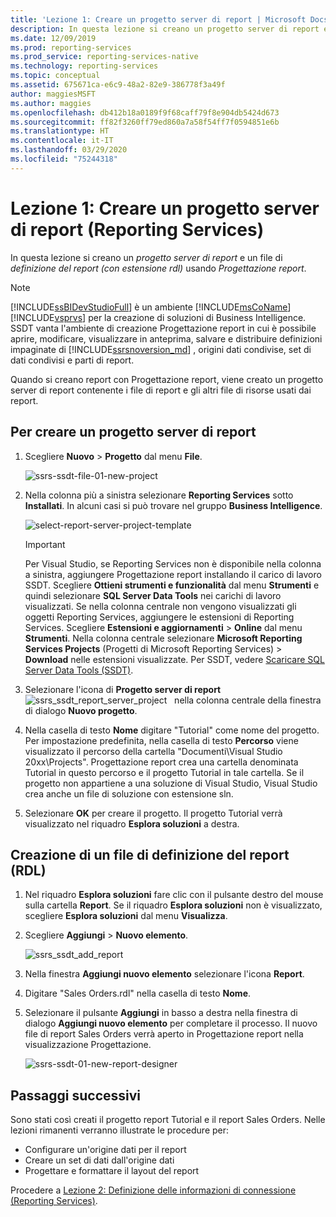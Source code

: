 ```yaml
---
title: 'Lezione 1: Creare un progetto server di report | Microsoft Docs'
description: In questa lezione si creano un progetto server di report e un file di definizione del report (con estensione rdl) usando Progettazione report.
ms.date: 12/09/2019
ms.prod: reporting-services
ms.prod_service: reporting-services-native
ms.technology: reporting-services
ms.topic: conceptual
ms.assetid: 675671ca-e6c9-48a2-82e9-386778f3a49f
author: maggiesMSFT
ms.author: maggies
ms.openlocfilehash: db412b18a0189f9f68caff79f8e904db5424d673
ms.sourcegitcommit: ff82f3260ff79ed860a7a58f54ff7f0594851e6b
ms.translationtype: HT
ms.contentlocale: it-IT
ms.lasthandoff: 03/29/2020
ms.locfileid: "75244318"
---
```

# <a name="lesson-1-create-a-report-server-project-reporting-services"></a>Lezione 1: Creare un progetto server di report (Reporting Services)

In questa lezione si creano un *progetto server di report* e un file di *definizione del report (con estensione rdl)* usando *Progettazione report*.

> [!NOTE]
> [!INCLUDE[ssBIDevStudioFull](../includes/ssbidevstudiofull-md.md)] è un ambiente [!INCLUDE[msCoName](../includes/msconame-md.md)] [!INCLUDE[vsprvs](../includes/vsprvs-md.md)] per la creazione di soluzioni di Business Intelligence. SSDT vanta l'ambiente di creazione Progettazione report in cui è possibile aprire, modificare, visualizzare in anteprima, salvare e distribuire definizioni impaginate di [!INCLUDE[ssrsnoversion_md](../includes/ssrsnoversion-md.md)] , origini dati condivise, set di dati condivisi e parti di report.

Quando si creano report con Progettazione report, viene creato un progetto server di report contenente i file di report e gli altri file di risorse usati dai report.

## <a name="to-create-a-report-server-project"></a>Per creare un progetto server di report
  
1. Scegliere **Nuovo** > **Progetto** dal menu **File**.  

    ![ssrs-ssdt-file-01-new-project](../reporting-services/media/ssrs-ssdt-file-01-new-project.png)
  
2. Nella colonna più a sinistra selezionare **Reporting Services** sotto **Installati**. In alcuni casi si può trovare nel gruppo **Business Intelligence**.

    ![select-report-server-project-template](../reporting-services/media/lesson-1-creating-a-report-server-project-reporting-services/select-report-server-project-template.png)

    > [!IMPORTANT]
    > Per Visual Studio, se Reporting Services non è disponibile nella colonna a sinistra, aggiungere Progettazione report installando il carico di lavoro SSDT. Scegliere **Ottieni strumenti e funzionalità** dal menu **Strumenti** e quindi selezionare **SQL Server Data Tools** nei carichi di lavoro visualizzati. Se nella colonna centrale non vengono visualizzati gli oggetti Reporting Services, aggiungere le estensioni di Reporting Services. Scegliere **Estensioni e aggiornamenti** > **Online** dal menu **Strumenti**. Nella colonna centrale selezionare **Microsoft Reporting Services Projects** (Progetti di Microsoft Reporting Services) > **Download** nelle estensioni visualizzate. Per SSDT, vedere [Scaricare SQL Server Data Tools (SSDT)](../ssdt/download-sql-server-data-tools-ssdt.md).

3. Selezionare l'icona di **Progetto server di report**&nbsp;&nbsp;![ssrs_ssdt_report_server_project](media/ssrs-ssdt-report-server-project.png) &nbsp;&nbsp;nella colonna centrale della finestra di dialogo **Nuovo progetto**.

4. Nella casella di testo **Nome** digitare "Tutorial" come nome del progetto. Per impostazione predefinita, nella casella di testo **Percorso** viene visualizzato il percorso della cartella "Documenti\Visual Studio 20xx\Projects\". Progettazione report crea una cartella denominata Tutorial in questo percorso e il progetto Tutorial in tale cartella. Se il progetto non appartiene a una soluzione di Visual Studio, Visual Studio crea anche un file di soluzione con estensione sln.

5. Selezionare **OK** per creare il progetto. Il progetto Tutorial verrà visualizzato nel riquadro **Esplora soluzioni** a destra.
  
## <a name="creating-a-report-definition-file-rdl"></a>Creazione di un file di definizione del report (RDL)  
  
1. Nel riquadro **Esplora soluzioni** fare clic con il pulsante destro del mouse sulla cartella **Report**. Se il riquadro **Esplora soluzioni** non è visualizzato, scegliere **Esplora soluzioni** dal menu **Visualizza**.

2. Scegliere **Aggiungi** > **Nuovo elemento**.

    ![ssrs_ssdt_add_report](../reporting-services/media/ssrs-ssdt-add-report.png)

3. Nella finestra **Aggiungi nuovo elemento** selezionare l'icona **Report**.

4. Digitare "Sales Orders.rdl" nella casella di testo **Nome**.

5. Selezionare il pulsante **Aggiungi** in basso a destra nella finestra di dialogo **Aggiungi nuovo elemento** per completare il processo. Il nuovo file di report Sales Orders verrà aperto in Progettazione report nella visualizzazione Progettazione.

    ![ssrs-ssdt-01-new-report-designer](media/ssrs-ssdt-01-new-report-designer.png)

## <a name="next-steps"></a>Passaggi successivi

Sono stati così creati il progetto report Tutorial e il report Sales Orders. Nelle lezioni rimanenti verranno illustrate le procedure per:

- Configurare un'origine dati per il report
- Creare un set di dati dall'origine dati
- Progettare e formattare il layout del report

Procedere a [Lezione 2: Definizione delle informazioni di connessione &#40;Reporting Services&#41;](../reporting-services/lesson-2-specifying-connection-information-reporting-services.md).
